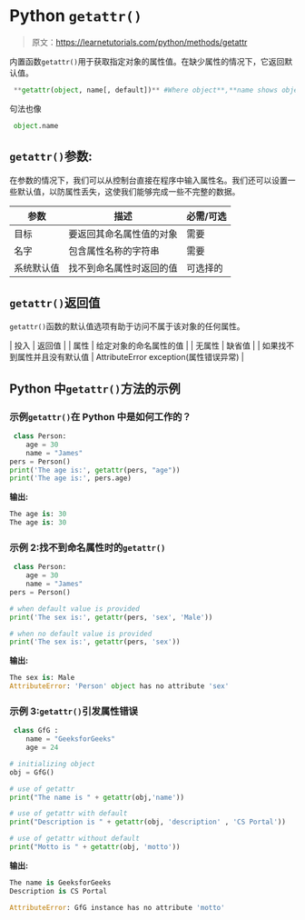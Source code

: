 # Python `getattr()`

> 原文：<https://learnetutorials.com/python/methods/getattr>

内置函数`getattr()`用于获取指定对象的属性值。在缺少属性的情况下，它返回默认值。

```py
 **getattr(object, name[, default])** #Where object**,**name shows object name and attribute name respectively.

```

句法也像

```py
 object.name 

```

## `getattr()`参数:

在参数的情况下，我们可以从控制台直接在程序中输入属性名。我们还可以设置一些默认值，以防属性丢失，这使我们能够完成一些不完整的数据。

| 参数 | 描述 | 必需/可选 |
| --- | --- | --- |
| 目标 | 要返回其命名属性值的对象 | 需要 |
| 名字 | 包含属性名称的字符串 | 需要 |
| 系统默认值 | 找不到命名属性时返回的值 | 可选择的 |

## `getattr()`返回值

`getattr()`函数的默认值选项有助于访问不属于该对象的任何属性。

| 投入 | 返回值 |
| 属性 | 给定对象的命名属性的值 |
| 无属性 | 缺省值 |
| 如果找不到属性并且没有默认值 | AttributeError exception(属性错误异常) |

## Python 中`getattr()`方法的示例

### 示例`getattr()`在 Python 中是如何工作的？

```py
 class Person:
    age = 30
    name = "James"
pers = Person()
print('The age is:', getattr(pers, "age"))
print('The age is:', pers.age) 

```

**输出:**

```py
The age is: 30
The age is: 30 
```

### 示例 2:找不到命名属性时的`getattr()`

```py
 class Person:
    age = 30
    name = "James"
pers = Person()

# when default value is provided
print('The sex is:', getattr(pers, 'sex', 'Male'))

# when no default value is provided
print('The sex is:', getattr(pers, 'sex')) 

```

**输出:**

```py
The sex is: Male
AttributeError: 'Person' object has no attribute 'sex' 
```

### 示例 3:`getattr()`引发属性错误

```py
 class GfG :
    name = "GeeksforGeeks"
    age = 24

# initializing object
obj = GfG()

# use of getattr
print("The name is " + getattr(obj,'name'))

# use of getattr with default
print("Description is " + getattr(obj, 'description' , 'CS Portal'))

# use of getattr without default
print("Motto is " + getattr(obj, 'motto')) 

```

**输出:**

```py
The name is GeeksforGeeks
Description is CS Portal

AttributeError: GfG instance has no attribute 'motto' 
```